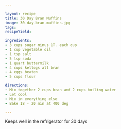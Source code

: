 ```yaml
---

layout: recipe
title: 30 Day Bran Muffins
image: 30-day-bran-muffins.jpg
tags: 
recipeYield: 

ingredients: 
- 3 cups sugar minus 1T. each cup
- 1 cup vegetable oil
- 1 tsp salt
- 5 tsp soda
- 1 quart buttermilk
- 4 cups kellogs all bran
- 4 eggs beaten
- 5 cups flour

directions: 
- Mix together 2 cups bran and 2 cups boiling water
- Let cool
- Mix in everything else
- Bake 18 - 20 min at 400 deg

---
```

Keeps well in the refrigerator for 30 days
